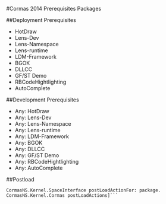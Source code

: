 #Cormas 2014 Prerequisites Packages

##Deployment Prerequisites
- HotDraw
- Lens-Dev
- Lens-Namespace
- Lens-runtime
- LDM-Framework
- BGOK
- DLLCC
- GF/ST Demo
- RBCodeHightlighting
- AutoComplete

##Development Prerequisites
- Any: HotDraw
- Any: Lens-Dev
- Any: Lens-Namespace
- Any: Lens-runtime
- Any: LDM-Framework
- Any: BGOK
- Any: DLLCC
- Any: GF/ST Demo
- Any: RBCodeHightlighting
- Any: AutoComplete

##Postload
```[:package | 
CormasNS.Kernel.SpaceInterface postLoadActionFor: package.
CormasNS.Kernel.Cormas postLoadActions]```